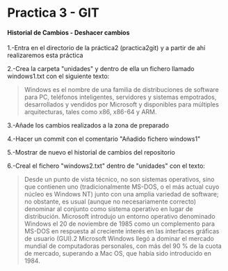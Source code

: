 # Practica 3 - GIT
#### Historial de Cambios - Deshacer cambios

1.-Entra en el directorio de la práctica2 (practica2git) y a partir de ahí realizaremos esta práctica

2.-Crea la carpeta "unidades" y dentro de ella un fichero llamado windows1.txt con el siguiente texto:

> Windows es el nombre de una familia de distribuciones de software para PC, teléfonos inteligentes, servidores y sistemas empotrados, desarrollados y vendidos por Microsoft y disponibles para múltiples arquitecturas, tales como x86, x86-64 y ARM.



3.-Añade los cambios realizados a la zona de preparado

4.-Hacer un commit con el comentario "Añadido fichero windows1"

5.-Mostrar de nuevo el historial de cambios del repositorio

6.-Creal el fichero "windows2.txt" dentro de "unidades" con el texto:

> Desde un punto de vista técnico, no son sistemas operativos, sino que contienen uno (tradicionalmente MS-DOS, o el más actual cuyo núcleo es Windows NT) junto con una amplia variedad de software; no obstante, es usual (aunque no necesariamente correcto) denominar al conjunto como sistema operativo en lugar de distribución. Microsoft introdujo un entorno operativo denominado Windows el 20 de noviembre de 1985 como un complemento para MS-DOS en respuesta al creciente interés en las interfaces gráficas de usuario (GUI).2​ Microsoft Windows llegó a dominar el mercado mundial de computadoras personales, con más del 90 % de la cuota de mercado, superando a Mac OS, que había sido introducido en 1984.
> 





